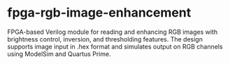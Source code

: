 # fpga-rgb-image-enhancement
FPGA-based Verilog module for reading and enhancing RGB images with brightness control, inversion, and thresholding features. The design supports image input in .hex format and simulates output on RGB channels using ModelSim and Quartus Prime.

